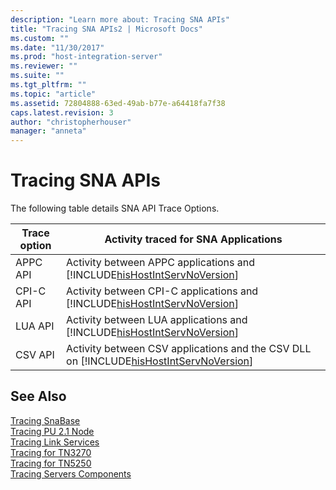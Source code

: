 ```yaml
---
description: "Learn more about: Tracing SNA APIs"
title: "Tracing SNA APIs2 | Microsoft Docs"
ms.custom: ""
ms.date: "11/30/2017"
ms.prod: "host-integration-server"
ms.reviewer: ""
ms.suite: ""
ms.tgt_pltfrm: ""
ms.topic: "article"
ms.assetid: 72804888-63ed-49ab-b77e-a64418fa7f38
caps.latest.revision: 3
author: "christopherhouser"
manager: "anneta"
---
```

# Tracing SNA APIs
The following table details SNA API Trace Options.  


| Trace option |                                                Activity traced for SNA Applications                                                 |
|--------------|-------------------------------------------------------------------------------------------------------------------------------------|
|   APPC API   |        Activity between APPC applications and [!INCLUDE[hisHostIntServNoVersion](../includes/hishostintservnoversion-md.md)]        |
|  CPI-C API   |       Activity between CPI-C applications and [!INCLUDE[hisHostIntServNoVersion](../includes/hishostintservnoversion-md.md)]        |
|   LUA API    |        Activity between LUA applications and [!INCLUDE[hisHostIntServNoVersion](../includes/hishostintservnoversion-md.md)]         |
|   CSV API    | Activity between CSV applications and the CSV DLL on [!INCLUDE[hisHostIntServNoVersion](../includes/hishostintservnoversion-md.md)] |

## See Also  
 [Tracing SnaBase](../core/tracing-snabase2.md)   
 [Tracing PU 2.1 Node](../core/tracing-pu-2-1-node2.md)   
 [Tracing Link Services](../core/tracing-link-services1.md)   
 [Tracing for TN3270](../core/tracing-for-tn32702.md)   
 [Tracing for TN5250](../core/tracing-for-tn52501.md)   
 [Tracing Servers Components](../core/tracing-servers-components2.md)

